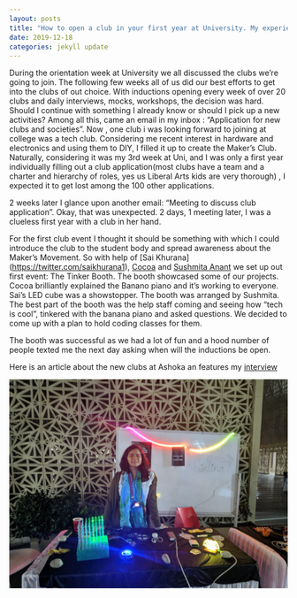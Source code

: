 ```yaml
---
layout: posts
title: "How to open a club in your first year at University. My experience"
date: 2019-12-18
categories: jekyll update
---
```


During the orientation week at University we all discussed the clubs we’re going to join. The following few weeks all of us did our best efforts to get into the clubs of out choice. With inductions opening every week of over 20 clubs and daily interviews, mocks, workshops, the decision was hard. Should I continue with something I already know or should I pick up a new activities? Among all this, came an email in my inbox : “Application for new clubs and societies”. Now , one club i was looking forward to joining at college was a tech club. Considering me recent interest in hardware and electronics and using them to DIY, I filled it up to create the Maker’s Club. Naturally, considering it was my 3rd week at Uni, and I was only a first year individually filling out a club application(most clubs have a team and a charter and hierarchy of roles, yes us Liberal Arts kids are very thorough) , I expected it to get lost among the 100 other applications.

2 weeks later I glance upon another email: “Meeting to discuss club application”. Okay, that was unexpected. 2 days, 1 meeting later, I was a clueless first year with a club in her hand. 

For the first club event I thought it should be something with which I could introduce the club to the student body and spread awareness about the Maker’s Movement. So with help of [Sai Khurana] (https://twitter.com/saikhurana1), [Cocoa](http://twitter.com/CocoaThePenguin) and [Sushmita Anant](https://twitter.com/scowlingwind) we set up out first event: The Tinker Booth. The booth showcased some of our projects. Cocoa brilliantly explained the Banano piano and it’s working to everyone. Sai’s LED cube was a showstopper. The booth was arranged by Sushmita. The best part of the booth was the help staff coming and seeing how “tech is cool”, tinkered with the banana piano and asked questions. We decided to come up with a plan to hold coding classes for them.

The booth was successful as we had a lot of fun and a hood number of people texted me the next day asking when will the inductions be open.

Here is an article about the new clubs at Ashoka an features my [interview](https://www.hercampus.com/school/ashoka/ashokan-clubs-and-societies-meet-newbies)

![picture](/images/tinkerbooth1.jpg)